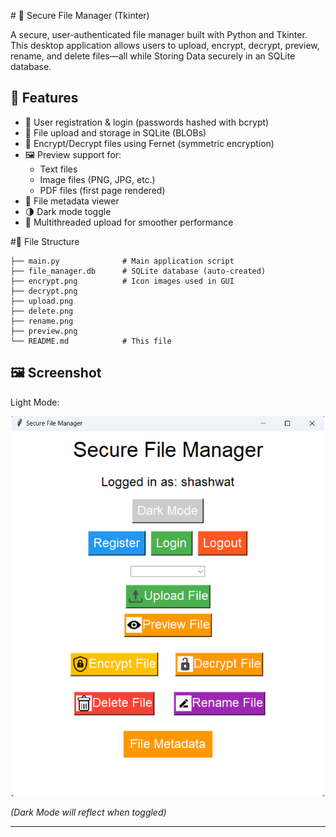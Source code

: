 \# 🔐 Secure File Manager (Tkinter)

A secure, user-authenticated file manager built with Python and Tkinter. This desktop application allows users to upload, encrypt, decrypt, preview, rename, and delete files—all while Storing Data securely in an SQLite database.

## 🚀 Features

- 🔐 User registration & login (passwords hashed with bcrypt)
- 📁 File upload and storage in SQLite (BLOBs)
- 🔑 Encrypt/Decrypt files using Fernet (symmetric encryption)
- 🖼 Preview support for:
  - Text files
  - Image files (PNG, JPG, etc.)
  - PDF files (first page rendered)
- 📝 File metadata viewer
- 🌗 Dark mode toggle
- 🧵 Multithreaded upload for smoother performance

#📂 File Structure
```.
├── main.py              # Main application script
├── file_manager.db      # SQLite database (auto-created)
├── encrypt.png          # Icon images used in GUI
├── decrypt.png
├── upload.png
├── delete.png
├── rename.png
├── preview.png
└── README.md            # This file
```

## 🖼 Screenshot

Light Mode:

<p align="center">
  <img src="screenshot.png" alt="App Screenshot" width="500"/>
</p>


*(Dark Mode will reflect when toggled)*

---
